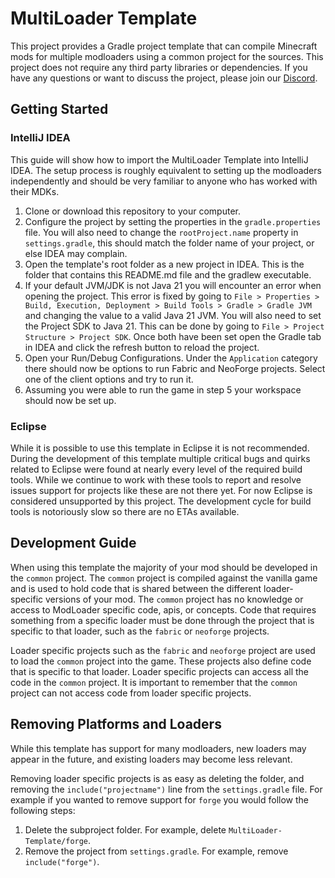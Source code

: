# MultiLoader Template

This project provides a Gradle project template that can compile Minecraft mods for multiple modloaders using a common project for the sources. This project does not require any third party libraries or dependencies. If you have any questions or want to discuss the project, please join our [Discord](https://discord.myceliummod.network).

## Getting Started

### IntelliJ IDEA
This guide will show how to import the MultiLoader Template into IntelliJ IDEA. The setup process is roughly equivalent to setting up the modloaders independently and should be very familiar to anyone who has worked with their MDKs.

1. Clone or download this repository to your computer.
2. Configure the project by setting the properties in the `gradle.properties` file. You will also need to change the `rootProject.name`  property in `settings.gradle`, this should match the folder name of your project, or else IDEA may complain.
3. Open the template's root folder as a new project in IDEA. This is the folder that contains this README.md file and the gradlew executable.
4. If your default JVM/JDK is not Java 21 you will encounter an error when opening the project. This error is fixed by going to `File > Properties > Build, Execution, Deployment > Build Tools > Gradle > Gradle JVM` and changing the value to a valid Java 21 JVM. You will also need to set the Project SDK to Java 21. This can be done by going to `File > Project Structure > Project SDK`. Once both have been set open the Gradle tab in IDEA and click the refresh button to reload the project.
5. Open your Run/Debug Configurations. Under the `Application` category there should now be options to run Fabric and NeoForge projects. Select one of the client options and try to run it.
6. Assuming you were able to run the game in step 5 your workspace should now be set up.

### Eclipse
While it is possible to use this template in Eclipse it is not recommended. During the development of this template multiple critical bugs and quirks related to Eclipse were found at nearly every level of the required build tools. While we continue to work with these tools to report and resolve issues support for projects like these are not there yet. For now Eclipse is considered unsupported by this project. The development cycle for build tools is notoriously slow so there are no ETAs available.

## Development Guide
When using this template the majority of your mod should be developed in the `common` project. The `common` project is compiled against the vanilla game and is used to hold code that is shared between the different loader-specific versions of your mod. The `common` project has no knowledge or access to ModLoader specific code, apis, or concepts. Code that requires something from a specific loader must be done through the project that is specific to that loader, such as the `fabric` or `neoforge` projects.

Loader specific projects such as the `fabric` and `neoforge` project are used to load the `common` project into the game. These projects also define code that is specific to that loader. Loader specific projects can access all the code in the `common` project. It is important to remember that the `common` project can not access code from loader specific projects.

## Removing Platforms and Loaders
While this template has support for many modloaders, new loaders may appear in the future, and existing loaders may become less relevant.

Removing loader specific projects is as easy as deleting the folder, and removing the `include("projectname")` line from the `settings.gradle` file.
For example if you wanted to remove support for `forge` you would follow the following steps:

1. Delete the subproject folder. For example, delete `MultiLoader-Template/forge`.
2. Remove the project from `settings.gradle`. For example, remove `include("forge")`. 
